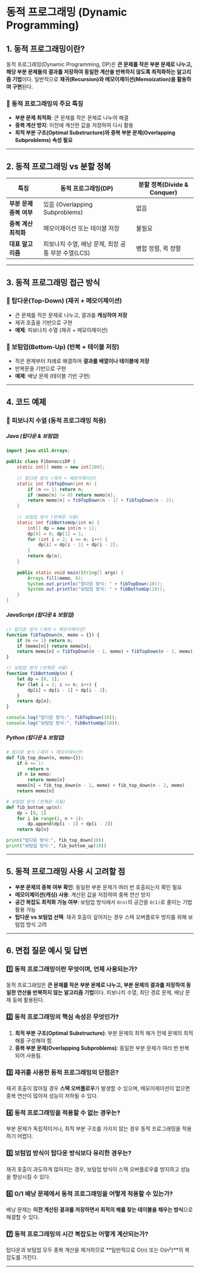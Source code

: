 # 동적 프로그래밍 (Dynamic Programming)

## 1. 동적 프로그래밍이란?
동적 프로그래밍(Dynamic Programming, DP)은 **큰 문제를 작은 부분 문제로 나누고, 해당 부분 문제들의 결과를 저장하여 동일한 계산을 반복하지 않도록 최적화하는 알고리즘 기법**이다. 일반적으로 **재귀(Recursion)와 메모이제이션(Memoization)을 활용하여 구현**된다.

### 🔹 동적 프로그래밍의 주요 특징
- **부분 문제 최적화**: 큰 문제를 작은 문제로 나누어 해결
- **중복 계산 방지**: 이전에 계산한 값을 저장하여 다시 활용
- **최적 부분 구조(Optimal Substructure)와 중복 부분 문제(Overlapping Subproblems) 속성 필요**

---

## 2. 동적 프로그래밍 vs 분할 정복
| 특징 | 동적 프로그래밍(DP) | 분할 정복(Divide & Conquer) |
|------|-----------------|-------------------|
| **부분 문제 중복 여부** | 있음 (Overlapping Subproblems) | 없음 |
| **중복 계산 최적화** | 메모이제이션 또는 테이블 저장 | 불필요 |
| **대표 알고리즘** | 피보나치 수열, 배낭 문제, 최장 공통 부분 수열(LCS) | 병합 정렬, 퀵 정렬 |

---

## 3. 동적 프로그래밍 접근 방식
### 🔹 탑다운(Top-Down) (재귀 + 메모이제이션)
- 큰 문제를 작은 문제로 나누고, 결과를 **캐싱하여 저장**
- 재귀 호출을 기반으로 구현
- **예제**: 피보나치 수열 (재귀 + 메모이제이션)

### 🔹 보텀업(Bottom-Up) (반복 + 테이블 저장)
- 작은 문제부터 차례로 해결하며 **결과를 배열이나 테이블에 저장**
- 반복문을 기반으로 구현
- **예제**: 배낭 문제 (테이블 기반 구현)

---

## 4. 코드 예제
### 🔹 피보나치 수열 (동적 프로그래밍 적용)
##### Java (탑다운 & 보텀업)
```java
import java.util.Arrays;

public class FibonacciDP {
    static int[] memo = new int[100];
    
    // 탑다운 방식 (재귀 + 메모이제이션)
    static int fibTopDown(int n) {
        if (n <= 1) return n;
        if (memo[n] != 0) return memo[n];
        return memo[n] = fibTopDown(n - 1) + fibTopDown(n - 2);
    }
    
    // 보텀업 방식 (반복문 사용)
    static int fibBottomUp(int n) {
        int[] dp = new int[n + 1];
        dp[0] = 0; dp[1] = 1;
        for (int i = 2; i <= n; i++) {
            dp[i] = dp[i - 1] + dp[i - 2];
        }
        return dp[n];
    }
    
    public static void main(String[] args) {
        Arrays.fill(memo, 0);
        System.out.println("탑다운 방식: " + fibTopDown(10));
        System.out.println("보텀업 방식: " + fibBottomUp(10));
    }
}
```

##### JavaScript (탑다운 & 보텀업)
```javascript
// 탑다운 방식 (재귀 + 메모이제이션)
function fibTopDown(n, memo = {}) {
    if (n <= 1) return n;
    if (memo[n]) return memo[n];
    return memo[n] = fibTopDown(n - 1, memo) + fibTopDown(n - 2, memo);
}

// 보텀업 방식 (반복문 사용)
function fibBottomUp(n) {
    let dp = [0, 1];
    for (let i = 2; i <= n; i++) {
        dp[i] = dp[i - 1] + dp[i - 2];
    }
    return dp[n];
}

console.log("탑다운 방식:", fibTopDown(10));
console.log("보텀업 방식:", fibBottomUp(10));
```

##### Python (탑다운 & 보텀업)
```python
# 탑다운 방식 (재귀 + 메모이제이션)
def fib_top_down(n, memo={}):
    if n <= 1:
        return n
    if n in memo:
        return memo[n]
    memo[n] = fib_top_down(n - 1, memo) + fib_top_down(n - 2, memo)
    return memo[n]

# 보텀업 방식 (반복문 사용)
def fib_bottom_up(n):
    dp = [0, 1]
    for i in range(2, n + 1):
        dp.append(dp[i - 1] + dp[i - 2])
    return dp[n]

print("탑다운 방식:", fib_top_down(10))
print("보텀업 방식:", fib_bottom_up(10))
```

---

## 5. 동적 프로그래밍 사용 시 고려할 점
- **부분 문제의 중복 여부 확인**: 동일한 부분 문제가 여러 번 호출되는지 확인 필요
- **메모이제이션(캐싱) 사용**: 계산된 값을 저장하여 중복 연산 방지
- **공간 복잡도 최적화 가능 여부**: 보텀업 방식에서 `O(n)`의 공간을 `O(1)`로 줄이는 기법 활용 가능
- **탑다운 vs 보텀업 선택**: 재귀 호출이 깊어지는 경우 스택 오버플로우 방지를 위해 보텀업 방식 고려

---

## 6. 면접 질문 예시 및 답변

### 1️⃣ 동적 프로그래밍이란 무엇이며, 언제 사용되는가?
동적 프로그래밍은 **큰 문제를 작은 부분 문제로 나누고, 부분 문제의 결과를 저장하여 동일한 연산을 반복하지 않는 알고리즘 기법**이다. 피보나치 수열, 최단 경로 문제, 배낭 문제 등에 활용된다.

### 2️⃣ 동적 프로그래밍의 핵심 속성은 무엇인가?
1. **최적 부분 구조(Optimal Substructure)**: 부분 문제의 최적 해가 전체 문제의 최적 해를 구성해야 함.
2. **중복 부분 문제(Overlapping Subproblems)**: 동일한 부분 문제가 여러 번 반복되어 사용됨.

### 3️⃣ 재귀를 사용한 동적 프로그래밍의 단점은?
재귀 호출이 많아질 경우 **스택 오버플로우**가 발생할 수 있으며, 메모이제이션이 없으면 중복 연산이 많아져 성능이 저하될 수 있다.

### 4️⃣ 동적 프로그래밍을 적용할 수 없는 경우는?
부분 문제가 독립적이거나, 최적 부분 구조를 가지지 않는 경우 동적 프로그래밍을 적용하기 어렵다.

### 5️⃣ 보텀업 방식이 탑다운 방식보다 유리한 경우는?
재귀 호출이 과도하게 많아지는 경우, 보텀업 방식이 스택 오버플로우를 방지하고 성능을 향상시킬 수 있다.

### 6️⃣ 0/1 배낭 문제에서 동적 프로그래밍을 어떻게 적용할 수 있는가?
배낭 문제는 **이전 계산된 결과를 저장하면서 최적의 해를 찾는 테이블을 채우는 방식**으로 해결할 수 있다.

### 7️⃣ 동적 프로그래밍의 시간 복잡도는 어떻게 계산되는가?
탑다운과 보텀업 모두 중복 계산을 제거하므로 **일반적으로 O(n) 또는 O(n²)**의 복잡도를 가진다.

---